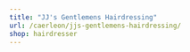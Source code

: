 ```yaml
---
title: "JJ's Gentlemens Hairdressing"
url: /caerleon/jjs-gentlemens-hairdressing/
shop: hairdresser
---
```

